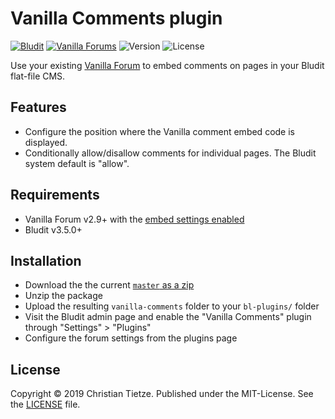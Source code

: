 # Vanilla Comments plugin

[![Bludit](https://img.shields.io/badge/Bludit-v3.9.2-0078D4.svg?style=flat-square)](https://www.bludit.com)
[![Vanilla Forums](https://img.shields.io/badge/Vanilla-v2.9-0078D4.svg?style=flat-square)][vanilla]
![Version](https://img.shields.io/github/tag/DivineDominion/vanilla-comments.svg?style=flat)
![License](https://img.shields.io/github/license/DivineDominion/vanilla-comments.svg?style=flat)

Use your existing [Vanilla Forum][vanilla] to embed comments on pages in your Bludit flat-file CMS.

[vanilla]: https://vanillaforums.com/

## Features

- Configure the position where the Vanilla comment embed code is displayed.
- Conditionally allow/disallow comments for individual pages. The Bludit system default is "allow".

## Requirements

- Vanilla Forum v2.9+ with the [embed settings enabled](https://docs.vanillaforums.com/help/embedding/)
- Bludit v3.5.0+

## Installation

- Download the the current [`master` as a zip](https://github.com/DivineDominion/BluditVanillaComments/zipball/master)
- Unzip the package
- Upload the resulting `vanilla-comments` folder to your `bl-plugins/` folder
- Visit the Bludit admin page and enable the "Vanilla Comments" plugin through "Settings" > "Plugins" 
- Configure the forum settings from the plugins page

## License

Copyright &copy; 2019 Christian Tietze. Published under the MIT-License. See the [LICENSE](LICENSE) file.
